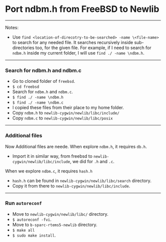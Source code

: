 # Port ndbm.h from FreeBSD to Newlib
---
Notes: 
* Use `find <location-of-direcotry-to-be-searched> -name \<file-name>` to search for any needed file. It searches recursively inside sub-directories too, for the given file. For example, if I need to search for `ndbm.h` inside my current folder, I will use `find ./ -name \ndbm.h`.
---
### Search for ndbm.h and ndbm.c
* Go to cloned folder of `freebsd`.
* `$ cd freebsd`
* Search for `ndbm.h` and `ndbm.c`.
* `$ find ./ -name \ndbm.h`
* `$ find ./ -name \ndbm.c`
* I copied these files from their place to my home folder.
* Copy `ndbm.h` to `newlib-cygwin/newlib/libc/include/`
* Copy `ndbm.c` to `newlib-cygwin/newlib/libc/posix`
--- 
### Additional files
Now Additional files are neede. When explore `ndbm.h`, it requires `db.h`.
* Import it in similar way, from freebsd to `newlib-cygwin/newlib/libc/include`, we did for `.h` and `.c`.

When we explore `ndbm.c`, it requires `hash.h`
* `hash.h` can be found in `newlib-cygwin/newlib/libc/search` directory.
* Copy it from there to `newlib-cygwin/newlib/libc/include`.
---
### Run `autoreconf`
* Move to `newlib-cygwin/newlib/libc/` directory.
* `$ autoreconf -fvi`.
* Move to `b-sparc-rtems5-newlib` directory.
* `$ make all`
* `$ sudo make install`.
